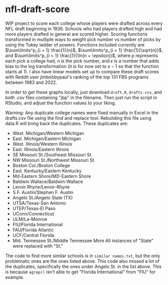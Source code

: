 # nfl-draft-score

WIP project to score each college whose players were drafted across every NFL draft beginning in 1936. Schools who had players drafted high and had more players drafted in general are scored higher. Scoring functions transformed in multiple ways to weight pick number vs number of picks by using the Tukey ladder of powers. Functions included currently are $\sum\limits^p_{i = 1} \frac{1}{n}$, $\sum\limits^p_{i = 1} \frac{1}{\sqrt{n}}$, and $\sum\limits^p_{i = 1} \frac{1}{\ln(n + \epsilon)}$, where $p$ represents each pick a college had, $n$ is the pick number, and $\epsilon$ is a number that adds bias to the log transformation (it is for now set to $e - 1$ so that the function starts at 1). I also have linear models set up to compare these draft scores with Reddit user jimbobbypaul's ranking of the top 131 FBS programs between 1983 and 2022.

In order to get these graphs locally, just download `draft.R`, `drafts.csv`, and both .csv files containing "jbp" in the filename. Then just run the script in RStudio, and adjust the function values to your liking.

Warning: Any duplicate college names were fixed manually in Excel in the drafts.csv file using the find and replace tool. Rebuilding this file using data.R will bring back the duplicates. These duplicates are:

 - West. Michigan/Western Michigan
 - East. Michigan/Eastern Michigan
 - West. Illinois/Western Illinois
 - East. Illinois/Eastern Illinois
 - SE Missouri St./Southeast Missouri St.
 - NW Missouri St./Northwest Missouri St.
 - Boston Col./Boston College
 - East. Kentucky/Eastern Kentucky
 - Md-Eastern Shore/MD-Eastern Shore
 - Baldwin Wallace/Baldwin-Wallace
 - Lenoir Rhyne/Lenoir-Rhyne
 - S.F. Austin/Stephen F. Austin
 - Angelo St./Angelo State (TX)
 - UTSA/Texas-San Antonio
 - UTEP/Texas-El Paso
 - UConn/Connecticut
 - ULM/La-Monroe
 - FIU/Florida International
 - FAU/Florida Atlantic
 - UCF/Central Florida
 - Mid. Tennessee St./Middle Tennessee
More
All instances of "State" were replaced with "St."

The code to find more similar schools is in `similar names.txt`, but the only problematic ones are the ones listed above. This code also missed a lot of the duplicates, specifically the ones under Angelo St. in the list above. This is because `agrep()` isn't able to get "Florida International" from "FIU" for example.
